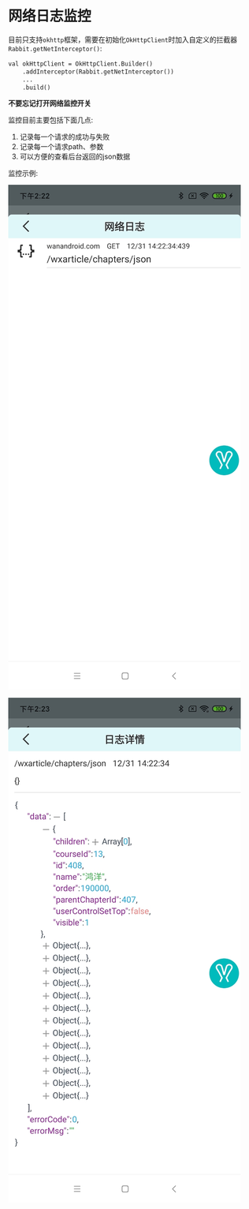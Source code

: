 # 网络日志监控

目前只支持`okhttp`框架，需要在初始化`OkHttpClient`时加入自定义的拦截器`Rabbit.getNetInterceptor()`:

```
val okHttpClient = OkHttpClient.Builder()
    .addInterceptor(Rabbit.getNetInterceptor())
    ...
    .build()
```

**不要忘记打开网络监控开关**

监控目前主要包括下面几点:

1. 记录每一个请求的成功与失败
2. 记录每一个请求path、参数
3. 可以方便的查看后台返回的json数据

监控示例:

![pic1](picture/rabbit-net1.jpg)

![pic1](picture/rabbit-net2.jpg)